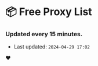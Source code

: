 # :package: Free Proxy List
### Updated every 15 minutes.

- Last updated: `2024-04-29 17:02`

:heart:
